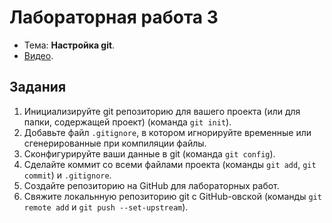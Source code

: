 # Лабораторная работа 3

- Тема: **Настройка git**.
- [Видео](https://www.youtube.com/watch?v=fcxFAW1EE_A&list=PL4sUOB8DjVlVVw9Yx_tUO7fRPDYeaACXD&index=3).

## Задания

1. Инициализируйте git репозиторию для вашего проекта (или для папки, содержащей проект) (команда `git init`).
2. Добавьте файл `.gitignore`, в котором игнорируйте временные или сгенерированные при компиляции файлы.
3. Сконфигурируйте ваши данные в git (команда `git config`).
4. Сделайте коммит со всеми файлами проекта (команды `git add`, `git commit`) и `.gitignore`.
5. Создайте репозиторию на GitHub для лабораторных работ.
6. Свяжите локальнную репозиторию git с GitHub-овской (команды `git remote add` и `git push --set-upstream`).
